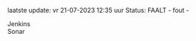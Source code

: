 laatste update: 
vr 21-07-2023 12:35   uur 
Status: FAALT - fout - 
<div class="service R">Jenkins</div><div class="service R">Sonar</div>